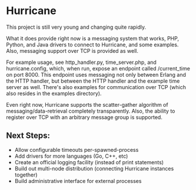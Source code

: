 Hurricane
=========

This project is still very young and changing quite rapidly.

What it does provide right now is a messaging system that works, PHP,
Python, and Java drivers to connect to Hurricane, and some examples.
Also, messaging support over TCP is provided as well.

For example usage, see http_handler.py, time_server.php, and
hurricane.config, which, when run, expose an endpoint called
/current_time on port 8000.  This endpoint uses messaging not only
between Erlang and the HTTP handler, but between the HTTP handler
and the example time server as well.  There's also examples for
communication over TCP (which also resides in the examples directory).

Even right now, Hurricane supports the scatter-gather algorithm of
messaging/data-retrieval completely transparently.  Also, the ability
to register over TCP with an arbitrary message group is supported.

Next Steps:
-----------

- Allow configurable timeouts per-spawned-process
- Add drivers for more languages (Go, C++, etc)
- Create an official logging facility (instead of print statements)
- Build out multi-node distribution (connecting Hurricane instances
  together)
- Build administrative interface for external processes
